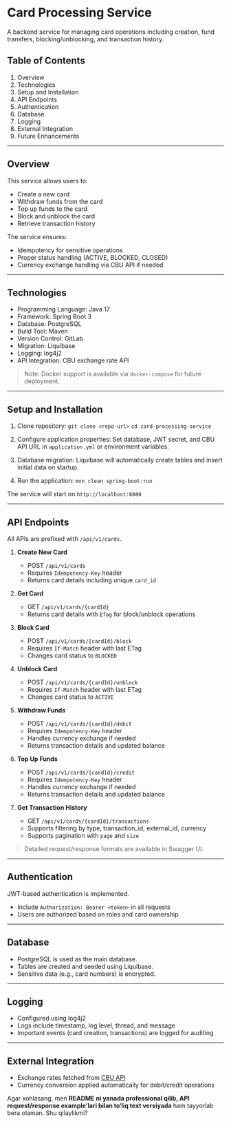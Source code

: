 # Card Processing Service

A backend service for managing card operations including creation, fund transfers, blocking/unblocking, and transaction history.

## Table of Contents

1. Overview
2. Technologies
3. Setup and Installation
4. API Endpoints
5. Authentication
6. Database
7. Logging
8. External Integration
9. Future Enhancements

---

## Overview

This service allows users to:

* Create a new card
* Withdraw funds from the card
* Top up funds to the card
* Block and unblock the card
* Retrieve transaction history

The service ensures:

* Idempotency for sensitive operations
* Proper status handling (ACTIVE, BLOCKED, CLOSED)
* Currency exchange handling via CBU API if needed

---

## Technologies

* Programming Language: Java 17
* Framework: Spring Boot 3
* Database: PostgreSQL
* Build Tool: Maven
* Version Control: GitLab
* Migration: Liquibase
* Logging: log4j2
* API Integration: CBU exchange rate API

> Note: Docker support is available via `docker-compose` for future deployment.

---

## Setup and Installation

1. Clone repository:
   `git clone <repo-url>`
   `cd card-processing-service`

2. Configure application properties:
   Set database, JWT secret, and CBU API URL in `application.yml` or environment variables.

3. Database migration:
   Liquibase will automatically create tables and insert initial data on startup.

4. Run the application:
   `mvn clean spring-boot:run`

The service will start on `http://localhost:8080`

---

## API Endpoints

All APIs are prefixed with `/api/v1/cards`.

1. **Create New Card**

   * POST `/api/v1/cards`
   * Requires `Idempotency-Key` header
   * Returns card details including unique `card_id`

2. **Get Card**

   * GET `/api/v1/cards/{cardId}`
   * Returns card details with `ETag` for block/unblock operations

3. **Block Card**

   * POST `/api/v1/cards/{cardId}/block`
   * Requires `If-Match` header with last ETag
   * Changes card status to `BLOCKED`

4. **Unblock Card**

   * POST `/api/v1/cards/{cardId}/unblock`
   * Requires `If-Match` header with last ETag
   * Changes card status to `ACTIVE`

5. **Withdraw Funds**

   * POST `/api/v1/cards/{cardId}/debit`
   * Requires `Idempotency-Key` header
   * Handles currency exchange if needed
   * Returns transaction details and updated balance

6. **Top Up Funds**

   * POST `/api/v1/cards/{cardId}/credit`
   * Requires `Idempotency-Key` header
   * Handles currency exchange if needed
   * Returns transaction details and updated balance

7. **Get Transaction History**

   * GET `/api/v1/cards/{cardId}/transactions`
   * Supports filtering by type, transaction_id, external_id, currency
   * Supports pagination with `page` and `size`

> Detailed request/response formats are available in Swagger UI.

---

## Authentication

JWT-based authentication is implemented.

* Include `Authorization: Bearer <token>` in all requests
* Users are authorized based on roles and card ownership

---

## Database

* PostgreSQL is used as the main database.
* Tables are created and seeded using Liquibase.
* Sensitive data (e.g., card numbers) is encrypted.

---

## Logging

* Configured using log4j2
* Logs include timestamp, log level, thread, and message
* Important events (card creation, transactions) are logged for auditing

---

## External Integration

* Exchange rates fetched from [CBU API](https://cbu.uz/ru/arkhiv-kursov-valyut/veb-masteram/)
* Currency conversion applied automatically for debit/credit operations


Agar xohlasang, men **README ni yanada professional qilib, API request/response example’lari bilan to‘liq text versiyada** ham tayyorlab bera olaman. Shu qilaylikmi?

